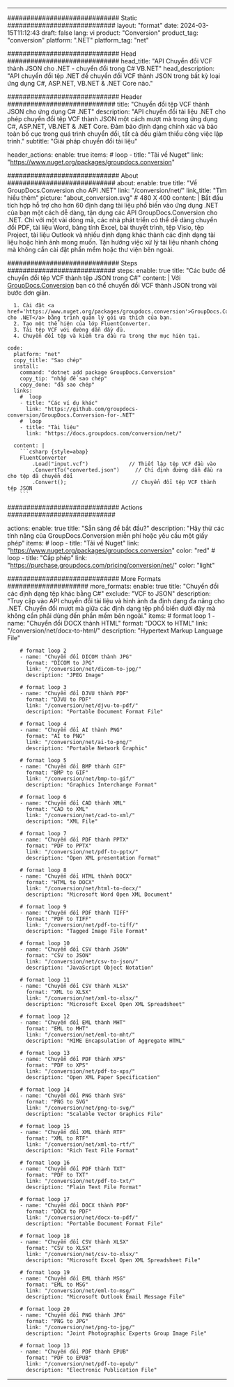  
---
############################# Static ############################
layout: "format"
date: 2024-03-15T11:12:43
draft: false
lang: vi
product: "Conversion"
product_tag: "conversion"
platform: ".NET"
platform_tag: "net"

############################# Head #############################
head_title: "API Chuyển đổi VCF thành JSON cho .NET - chuyển đổi trong C# VB.NET"
head_description: "API chuyển đổi tệp .NET để chuyển đổi VCF thành JSON trong bất kỳ loại ứng dụng C#, ASP.NET, VB.NET & .NET Core nào."

############################# Header ############################
title: "Chuyển đổi tệp VCF thành JSON cho ứng dụng C# .NET" 
description: "API chuyển đổi tài liệu .NET cho phép chuyển đổi tệp VCF thành JSON một cách mượt mà trong ứng dụng C#, ASP.NET, VB.NET & .NET Core. Đảm bảo định dạng chính xác và bảo toàn bố cục trong quá trình chuyển đổi, tất cả đều giảm thiểu công việc lập trình." 
subtitle: "Giải pháp chuyển đổi tài liệu" 

header_actions:
  enable: true
  items:
    #  loop
    - title: "Tải về Nuget"
      link: "https://www.nuget.org/packages/groupdocs.conversion"


############################# About ############################
about:
    enable: true
    title: "Về GroupDocs.Conversion cho API .NET"
    link: "/conversion/net/"
    link_title: "Tìm hiểu thêm"
    picture: "about_conversion.svg" # 480 X 400
    content: |
      Bắt đầu tích hợp hỗ trợ cho hơn 60 định dạng tài liệu phổ biến vào ứng dụng .NET của bạn một cách dễ dàng, tận dụng các API GroupDocs.Conversion cho .NET. Chỉ với một vài dòng mã, các nhà phát triển có thể dễ dàng chuyển đổi PDF, tài liệu Word, bảng tính Excel, bài thuyết trình, tệp Visio, tệp Project, tài liệu Outlook và nhiều định dạng khác thành các định dạng tài liệu hoặc hình ảnh mong muốn. Tận hưởng việc xử lý tài liệu nhanh chóng mà không cần cài đặt phần mềm hoặc thư viện bên ngoài.


############################# Steps ############################
steps:
    enable: true
    title: "Các bước để chuyển đổi tệp VCF thành tệp JSON trong C#" 
    content: |
      Với <a href='https://products.groupdocs.com/conversion/net/'>GroupDocs.Conversion</a> bạn có thể chuyển đổi VCF thành JSON trong vài bước đơn giản.
      
      1. Cài đặt <a href='https://www.nuget.org/packages/groupdocs.conversion'>GroupDocs.Conversion cho .NET</a> bằng trình quản lý gói ưa thích của bạn. 
      2. Tạo một thể hiện của lớp FluentConverter.  
      3. Tải tệp VCF với đường dẫn đầy đủ. 
      4. Chuyển đổi tệp và kiểm tra đầu ra trong thư mục hiện tại. 
   
    code:
      platform: "net"
      copy_title: "Sao chép"
      install:
        command: "dotnet add package GroupDocs.Conversion"
        copy_tip: "nhấp để sao chép"
        copy_done: "đã sao chép"
      links:
        #  loop
        - title: "Các ví dụ khác"
          link: "https://github.com/groupdocs-conversion/GroupDocs.Conversion-for-.NET"
        #  loop
        - title: "Tài liệu"
          link: "https://docs.groupdocs.com/conversion/net/"
          
      content: |
        ```csharp {style=abap}
        FluentConverter
            .Load("input.vcf")             // Thiết lập tệp VCF đầu vào
            .ConvertTo("converted.json")     // Chỉ định đường dẫn đầu ra cho tệp đã chuyển đổi
            .Convert();                     // Chuyển đổi tệp VCF thành tệp JSON        
        ```            

############################# Actions ############################

actions:
  enable: true
  title: "Sẵn sàng để bắt đầu?"
  description: "Hãy thử các tính năng của GroupDocs.Conversion miễn phí hoặc yêu cầu một giấy phép"
  items:
    #  loop
    - title: "Tải về Nuget"
      link: "https://www.nuget.org/packages/groupdocs.conversion"
      color: "red"
        #  loop
    - title: "Cấp phép"
      link: "https://purchase.groupdocs.com/pricing/conversion/net/"
      color: "light"


############################# More Formats #####################
more_formats:
    enable: true
    title: "Chuyển đổi các định dạng tệp khác bằng C#"
    exclude: "VCF to JSON"
    description: "Truy cập vào API chuyển đổi tài liệu và hình ảnh đa định dạng đa năng cho .NET. Chuyển đổi mượt mà giữa các định dạng tệp phổ biến dưới đây mà không cần phải dùng đến phần mềm bên ngoài."
    items: 
        # format loop 1
        - name: "Chuyển đổi DOCX thành HTML"
          format: "DOCX to HTML"
          link: "/conversion/net/docx-to-html/"
          description: "Hypertext Markup Language File" 

        # format loop 2
        - name: "Chuyển đổi DICOM thành JPG" 
          format: "DICOM to JPG"
          link: "/conversion/net/dicom-to-jpg/"
          description: "JPEG Image" 

        # format loop 3
        - name: "Chuyển đổi DJVU thành PDF"
          format: "DJVU to PDF"
          link: "/conversion/net/djvu-to-pdf/"
          description: "Portable Document Format File" 

        # format loop 4
        - name: "Chuyển đổi AI thành PNG"
          format: "AI to PNG"
          link: "/conversion/net/ai-to-png/"
          description: "Portable Network Graphic" 

        # format loop 5
        - name: "Chuyển đổi BMP thành GIF"
          format: "BMP to GIF"
          link: "/conversion/net/bmp-to-gif/"
          description: "Graphics Interchange Format"

        # format loop 6
        - name: "Chuyển đổi CAD thành XML"
          format: "CAD to XML"
          link: "/conversion/net/cad-to-xml/"
          description: "XML File"

        # format loop 7
        - name: "Chuyển đổi PDF thành PPTX"
          format: "PDF to PPTX"
          link: "/conversion/net/pdf-to-pptx/"
          description: "Open XML presentation Format"

        # format loop 8
        - name: "Chuyển đổi HTML thành DOCX"
          format: "HTML to DOCX"
          link: "/conversion/net/html-to-docx/"
          description: "Microsoft Word Open XML Document"

        # format loop 9
        - name: "Chuyển đổi PDF thành TIFF"
          format: "PDF to TIFF"
          link: "/conversion/net/pdf-to-tiff/"
          description: "Tagged Image File Format" 

        # format loop 10
        - name: "Chuyển đổi CSV thành JSON" 
          format: "CSV to JSON"
          link: "/conversion/net/csv-to-json/"
          description: "JavaScript Object Notation" 

        # format loop 11
        - name: "Chuyển đổi CSV thành XLSX" 
          format: "XML to XLSX"
          link: "/conversion/net/xml-to-xlsx/"
          description: "Microsoft Excel Open XML Spreadsheet"  
          
        # format loop 12
        - name: "Chuyển đổi EML thành MHT"
          format: "EML to MHT"
          link: "/conversion/net/eml-to-mht/"
          description: "MIME Encapsulation of Aggregate HTML"  
              
        # format loop 13
        - name: "Chuyển đổi PDF thành XPS"
          format: "PDF to XPS"
          link: "/conversion/net/pdf-to-xps/"
          description: "Open XML Paper Specification" 
          
        # format loop 14
        - name: "Chuyển đổi PNG thành SVG"
          format: "PNG to SVG"
          link: "/conversion/net/png-to-svg/"
          description: "Scalable Vector Graphics File" 
          
        # format loop 15
        - name: "Chuyển đổi XML thành RTF"
          format: "XML to RTF"
          link: "/conversion/net/xml-to-rtf/"
          description: "Rich Text File Format"
          
        # format loop 16
        - name: "Chuyển đổi PDF thành TXT"
          format: "PDF to TXT"
          link: "/conversion/net/pdf-to-txt/"
          description: "Plain Text File Format"              
        
        # format loop 17
        - name: "Chuyển đổi DOCX thành PDF"
          format: "DOCX to PDF"
          link: "/conversion/net/docx-to-pdf/"
          description: "Portable Document Format File"
 
        # format loop 18
        - name: "Chuyển đổi CSV thành XLSX"
          format: "CSV to XLSX"
          link: "/conversion/net/csv-to-xlsx/"
          description: "Microsoft Excel Open XML Spreadsheet File"
 
        # format loop 19
        - name: "Chuyển đổi EML thành MSG"
          format: "EML to MSG"
          link: "/conversion/net/eml-to-msg/"
          description: "Microsoft Outlook Email Message File"

        # format loop 20
        - name: "Chuyển đổi PNG thành JPG"
          format: "PNG to JPG"
          link: "/conversion/net/png-to-jpg/"
          description: "Joint Photographic Experts Group Image File"

        # format loop 13
        - name: "Chuyển đổi PDF thành EPUB"
          format: "PDF to EPUB"
          link: "/conversion/net/pdf-to-epub/"
          description: "Electronic Publication File"

---

